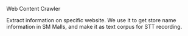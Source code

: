 Web Content Crawler

Extract information on specific website.
We use it to get store name information in SM Malls, and make it as text corpus for STT recording.
